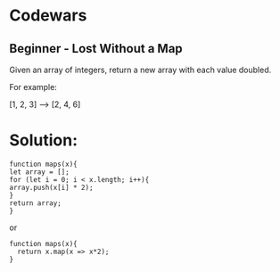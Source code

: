 # Codewars

## Beginner - Lost Without a Map

Given an array of integers, return a new array with each value doubled.

For example:

[1, 2, 3] --> [2, 4, 6]

# Solution:
```
function maps(x){
let array = [];
for (let i = 0; i < x.length; i++){
array.push(x[i] * 2);
}
return array;
}
```
or
```
function maps(x){
  return x.map(x => x*2);
}
```
